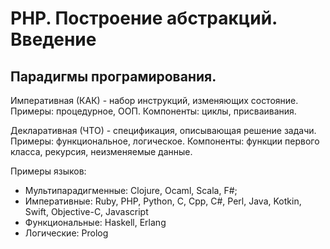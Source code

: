 # PHP. Построение абстракций. Введение


## Парадигмы програмирования.
Императивная (КАК) - набор инструкций, изменяющих состояние. Примеры: процедурное, ООП.
Компоненты: циклы, присваивания. 

Декларативная (ЧТО) - спецификация, описывающая решение задачи. Примеры: функциональное, логическое.
Компоненты: функции первого класса, рекурсия, неизменяемые данные.

Примеры языков: 
* Мультипарадигменные: Clojure, Ocaml, Scala, F#;
* Императивные: Ruby, PHP, Python, C, Cpp, C#, Perl, Java, Kotkin, Swift, Objective-C, Javascript
* Функциональные: Haskell, Erlang
* Логические: Prolog




